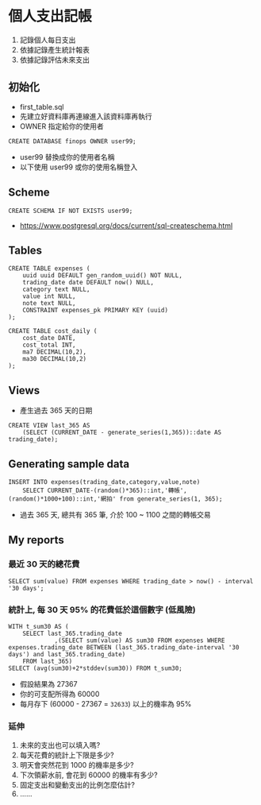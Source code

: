 # 個人支出記帳
1. 記錄個人每日支出
2. 依據記錄產生統計報表
3. 依據記錄評估未來支出

## 初始化
- first_table.sql
- 先建立好資料庫再連線進入該資料庫再執行
- OWNER 指定給你的使用者
```
CREATE DATABASE finops OWNER user99;
```
- user99 替換成你的使用者名稱
- 以下使用 user99 或你的使用名稱登入

## Scheme
```
CREATE SCHEMA IF NOT EXISTS user99;
```
- https://www.postgresql.org/docs/current/sql-createschema.html

## Tables
```
CREATE TABLE expenses (
	uuid uuid DEFAULT gen_random_uuid() NOT NULL,
	trading_date date DEFAULT now() NULL,
	category text NULL,
	value int NULL,
	note text NULL,
	CONSTRAINT expenses_pk PRIMARY KEY (uuid)
);
```
```
CREATE TABLE cost_daily (
	cost_date DATE,
	cost_total INT,
	ma7 DECIMAL(10,2),
	ma30 DECIMAL(10,2)
);
```

## Views
- 產生過去 365 天的日期
```
CREATE VIEW last_365 AS
	(SELECT (CURRENT_DATE - generate_series(1,365))::date AS trading_date);
```

## Generating sample data
```
INSERT INTO expenses(trading_date,category,value,note)
	SELECT CURRENT_DATE-(random()*365)::int,'轉帳',(random()*1000+100)::int,'網拍' from generate_series(1, 365);
```
- 過去 365 天, 總共有 365 筆, 介於 100 ~ 1100 之間的轉帳交易
## My reports
### 最近 30 天的總花費
```
SELECT sum(value) FROM expenses WHERE trading_date > now() - interval '30 days';
```
### 統計上, 每 30 天 95% 的花費低於這個數字 (低風險)
```
WITH t_sum30 AS (
	SELECT last_365.trading_date
             ,(SELECT sum(value) AS sum30 FROM expenses WHERE expenses.trading_date BETWEEN (last_365.trading_date-interval '30 days') and last_365.trading_date)
	FROM last_365)
SELECT (avg(sum30)+2*stddev(sum30)) FROM t_sum30;
```
- 假設結果為 27367
- 你的可支配所得為 60000
- 每月存下 (60000 - 27367 = ```32633```) 以上的機率為 95%

### 延伸
1. 未來的支出也可以填入嗎?
2. 每天花費的統計上下限是多少?
3. 明天會突然花到 1000 的機率是多少?
4. 下次領薪水前, 會花到 60000 的機率有多少?
5. 固定支出和變動支出的比例怎麼估計?
6. ......
